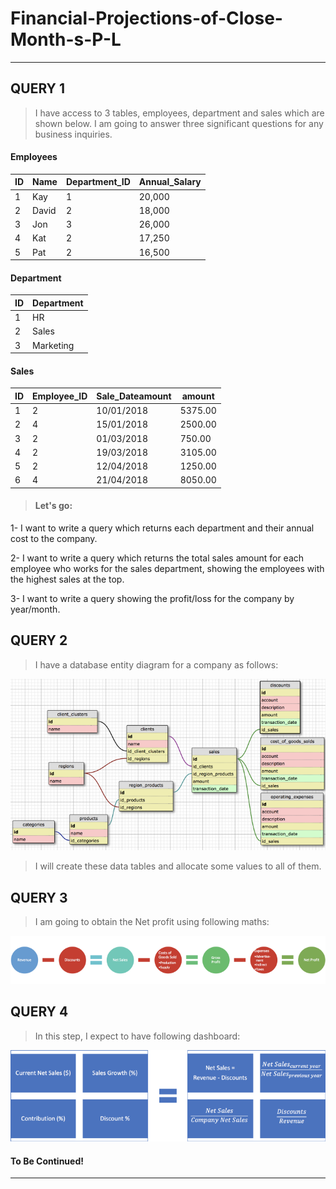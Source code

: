 # Financial-Projections-of-Close-Month-s-P-L

---------------------------------------------------------------------------------------------------------------------------------------------------------------------------------------------------------------------
## QUERY 1


> I have access to 3 tables, employees, department and sales which are shown below. I am going to answer three significant questions for any business inquiries.

#### Employees
| ID | Name | Department_ID | Annual_Salary |
| --- | --- | --- | --- |
| 1 | Kay | 1 | 20,000 |
| 2 | David | 2 | 18,000 |
| 3 | Jon | 3 | 26,000 |
| 4 | Kat | 2 | 17,250 |
| 5 | Pat | 2 | 16,500 |

#### Department
| ID | Department | 
| --- | --- | 
| 1 | HR | 
| 2 | Sales | 
| 3 | Marketing | 

#### Sales
| ID | Employee_ID | Sale_Dateamount | amount |
| --- | --- | --- | --- |
| 1 | 2 | 10/01/2018 | 5375.00 |
| 2 | 4 | 15/01/2018 | 2500.00 |
| 3 | 2 | 01/03/2018 | 750.00 |
| 4 | 2 | 19/03/2018 | 3105.00 |
| 5 | 2 | 12/04/2018 | 1250.00 |
| 6 | 4 | 21/04/2018 | 8050.00 |

> #### Let's go:

1- I want to write a query which returns each department and their annual cost to the company.

2- I want to write a query which returns the total sales amount for each employee who works for the sales department, showing the employees with the highest sales at the top.

3- I want to write a query showing the profit/loss for the company by year/month.


## QUERY 2


> I have a database entity diagram for a company as follows:

![This is an image](https://github.com/znawfar/Financial-Projections-of-Close-Month-s-P-L/blob/main/Database%20Entity%20Diagram.png)

> I will create these data tables and allocate some values to all of them.


## QUERY 3

> I am going to obtain the Net profit using following maths:


![This is an image](https://github.com/znawfar/Financial-Projections-of-Close-Month-s-P-L/blob/main/NetProfit.png)


## QUERY 4


> In this step, I expect to have following dashboard:

![This is an image](https://github.com/znawfar/Financial-Projections-of-Close-Month-s-P-L/blob/main/GrowthModel.png)

#### To Be Continued!

--------------------------------------------------------------------------------------------------------------------
